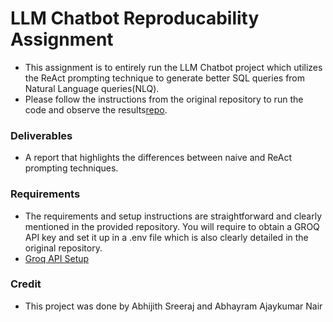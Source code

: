 # LLM Chatbot Reproducability Assignment

* This assignment is to entirely run the LLM Chatbot project which utilizes the ReAct prompting technique to generate better SQL queries from Natural Language queries(NLQ).
* Please follow the instructions from the original repository to run the code and observe the results[repo](https://github.gatech.edu/asreeraj3/iec-norp-llm).

### Deliverables

* A report that highlights the differences between naive and ReAct prompting techniques.

### Requirements

* The requirements and setup instructions are straightforward and clearly mentioned in the provided repository. You will require to obtain a GROQ API key and set it up in a .env file which is also clearly detailed in the original repository.
* [Groq API Setup](https://console.groq.com/keys)

### Credit

* This project was done by Abhijith Sreeraj and Abhayram Ajaykumar Nair
